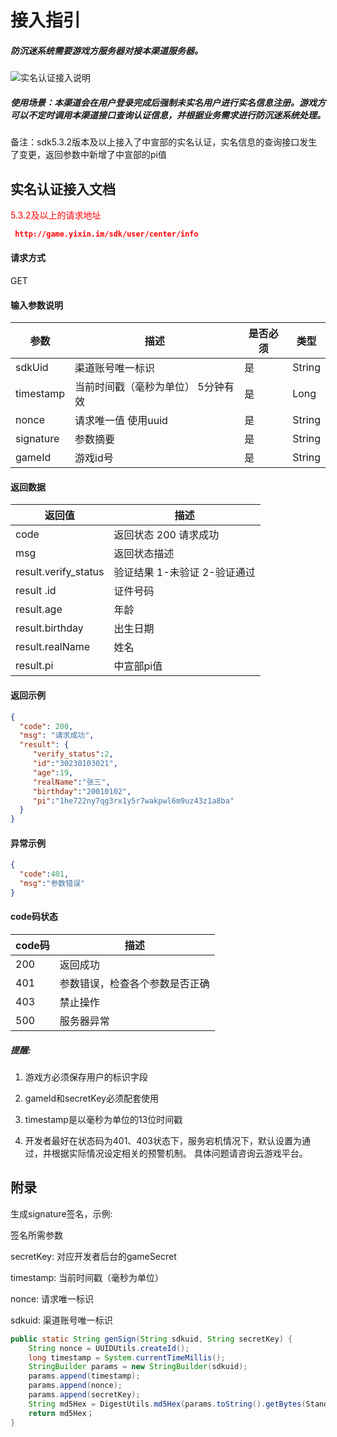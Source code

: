 # 接入指引
##### 防沉迷系统需要游戏方服务器对接本渠道服务器。
![实名认证接入说明](http://nosdn-yx.127.net/yxgame/d97c2defabad4f81a6571f745ee7e38f1583742624.jpg)
##### 使用场景：本渠道会在用户登录完成后强制未实名用户进行实名信息注册。游戏方可以不定时调用本渠道接口查询认证信息，并根据业务需求进行防沉迷系统处理。
备注：sdk5.3.2版本及以上接入了中宣部的实名认证，实名信息的查询接口发生了变更，返回参数中新增了中宣部的pi值
## 实名认证接入文档

<font color=red>5.3.2及以上的请求地址</font>
```json
 http://game.yixin.im/sdk/user/center/info
``` 

#### 请求方式
GET
#### 输入参数说明
| 参数            | 描述                                             | 是否必须           | 类型           |                                  
| -------------- | ------------------------------------------------ | --------------    |-------------- |
| sdkUid         | 渠道账号唯一标识                                   |   是                  |String      |
| timestamp      | 当前时间戳（毫秒为单位） 5分钟有效                   |   是                  |Long        |
| nonce          | 请求唯一值 使用uuid                                |   是                  |String      |
| signature      | 参数摘要                                          |   是                   |String     |
| gameId         | 游戏id号                                          |   是                   |String     |

#### 返回数据

| 返回值            | 描述                                             |                                      
| -------------- | ------------------------------------------------ |
| code         | 返回状态 200 请求成功                                  | 
| msg      | 返回状态描述                  |  
| result.verify_status      | 验证结果 1-未验证 2-验证通过                                          |   
| result .id         | 证件号码                                          |   
| result.age         | 年龄                                          |   
| result.birthday        | 出生日期                                          |   
| result.realName        | 姓名                                          |   
| result.pi | 中宣部pi值  |

#### 返回示例
```json
{    
  "code": 200,
  "msg": "请求成功",
  "result": {
     "verify_status":2,
     "id":"30230103021",
     "age":19,
     "realName":"张三",
     "birthday":"20010102",
     "pi":"1he722ny7qg3rx1y5r7wakpwl6m9uz43z1a8ba"
  }
}
```
#### 异常示例
```json
{    
  "code":401,
  "msg":"参数错误" 
}
```


#### code码状态
| code码            | 描述                                             |                                      
| -------------- | ------------------------------------------------ |
| 200         | 返回成功                                  | 
| 401      | 参数错误，检查各个参数是否正确                  |  
| 403          | 禁止操作                               |   
| 500      | 服务器异常                                         |   

##### 提醒:

1. 游戏方必须保存用户的标识字段

2. gameId和secretKey必须配套使用

3. timestamp是以毫秒为单位的13位时间戳

4. 开发者最好在状态码为401、403状态下，服务宕机情况下，默认设置为通过，并根据实际情况设定相关的预警机制。
具体问题请咨询云游戏平台。


## 附录
生成signature签名，示例:

签名所需参数

secretKey: 对应开发者后台的gameSecret

timestamp: 当前时间戳（毫秒为单位）

nonce: 请求唯一标识

sdkuid: 渠道账号唯一标识

```java
public static String genSign(String sdkuid, String secretKey) { 
    String nonce = UUIDUtils.createId();
    long timestamp = System.currentTimeMillis(); 
    StringBuilder params = new StringBuilder(sdkuid);   
    params.append(timestamp);  
    params.append(nonce);  
    params.append(secretKey);   
    String md5Hex = DigestUtils.md5Hex(params.toString().getBytes(StandardCharsets.UTF_8)); 
    return md5Hex；
}
```


